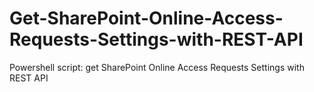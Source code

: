 # Get-SharePoint-Online-Access-Requests-Settings-with-REST-API
Powershell script: get SharePoint Online Access Requests Settings with REST API
